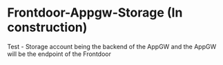 # Frontdoor-Appgw-Storage  (In construction)
Test - Storage account being the backend of the AppGW and the AppGW will be the endpoint of the Frontdoor

